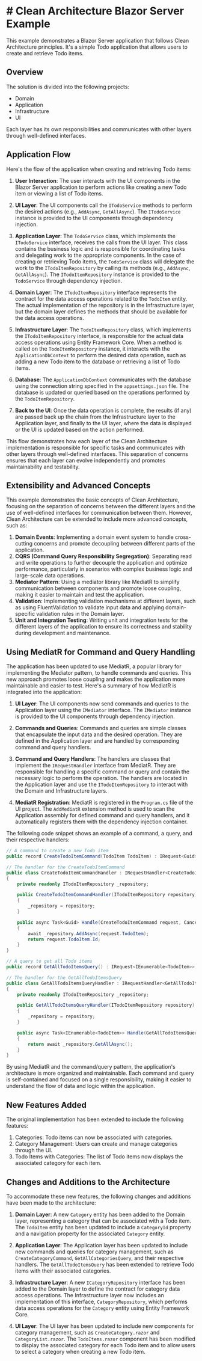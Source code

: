 # # Clean Architecture Blazor Server Example

This example demonstrates a Blazor Server application that follows Clean Architecture principles. It's a simple Todo application that allows users to create and retrieve Todo items.

## Overview

The solution is divided into the following projects:

- Domain
- Application
- Infrastructure
- UI

Each layer has its own responsibilities and communicates with other layers through well-defined interfaces.

## Application Flow

Here's the flow of the application when creating and retrieving Todo items:

1. **User Interaction**: The user interacts with the UI components in the Blazor Server application to perform actions like creating a new Todo item or viewing a list of Todo items.

2. **UI Layer**: The UI components call the `ITodoService` methods to perform the desired actions (e.g., `AddAsync`, `GetAllAsync`). The `ITodoService` instance is provided to the UI components through dependency injection.

3. **Application Layer**: The `TodoService` class, which implements the `ITodoService` interface, receives the calls from the UI layer. This class contains the business logic and is responsible for coordinating tasks and delegating work to the appropriate components. In the case of creating or retrieving Todo items, the `TodoService` class will delegate the work to the `ITodoItemRepository` by calling its methods (e.g., `AddAsync`, `GetAllAsync`). The `ITodoItemRepository` instance is provided to the `TodoService` through dependency injection.

4. **Domain Layer**: The `ITodoItemRepository` interface represents the contract for the data access operations related to the `TodoItem` entity. The actual implementation of the repository is in the Infrastructure layer, but the domain layer defines the methods that should be available for the data access operations.

5. **Infrastructure Layer**: The `TodoItemRepository` class, which implements the `ITodoItemRepository` interface, is responsible for the actual data access operations using Entity Framework Core. When a method is called on the `TodoItemRepository` instance, it interacts with the `ApplicationDbContext` to perform the desired data operation, such as adding a new Todo item to the database or retrieving a list of Todo items.

6. **Database**: The `ApplicationDbContext` communicates with the database using the connection string specified in the `appsettings.json` file. The database is updated or queried based on the operations performed by the `TodoItemRepository`.

7. **Back to the UI**: Once the data operation is complete, the results (if any) are passed back up the chain from the Infrastructure layer to the Application layer, and finally to the UI layer, where the data is displayed or the UI is updated based on the action performed.

This flow demonstrates how each layer of the Clean Architecture implementation is responsible for specific tasks and communicates with other layers through well-defined interfaces. This separation of concerns ensures that each layer can evolve independently and promotes maintainability and testability.


## Extensibility and Advanced Concepts

This example demonstrates the basic concepts of Clean Architecture, focusing on the separation of concerns between the different layers and the use of well-defined interfaces for communication between them. However, Clean Architecture can be extended to include more advanced concepts, such as:

1. **Domain Events**: Implementing a domain event system to handle cross-cutting concerns and promote decoupling between different parts of the application.
2. **CQRS (Command Query Responsibility Segregation)**: Separating read and write operations to further decouple the application and optimize performance, particularly in scenarios with complex business logic and large-scale data operations.
3. **Mediator Pattern**: Using a mediator library like MediatR to simplify communication between components and promote loose coupling, making it easier to maintain and test the application.
4. **Validation**: Implementing validation mechanisms at different layers, such as using FluentValidation to validate input data and applying domain-specific validation rules in the Domain layer.
5. **Unit and Integration Testing**: Writing unit and integration tests for the different layers of the application to ensure its correctness and stability during development and maintenance.

## Using MediatR for Command and Query Handling

The application has been updated to use MediatR, a popular library for implementing the Mediator pattern, to handle commands and queries. This new approach promotes loose coupling and makes the application more maintainable and easier to test. Here's a summary of how MediatR is integrated into the application:

1. **UI Layer**: The UI components now send commands and queries to the Application layer using the `IMediator` interface. The `IMediator` instance is provided to the UI components through dependency injection.

2. **Commands and Queries**: Commands and queries are simple classes that encapsulate the input data and the desired operation. They are defined in the Application layer and are handled by corresponding command and query handlers.

3. **Command and Query Handlers**: The handlers are classes that implement the `IRequestHandler` interface from MediatR. They are responsible for handling a specific command or query and contain the necessary logic to perform the operation. The handlers are located in the Application layer and use the `ITodoItemRepository` to interact with the Domain and Infrastructure layers.

4. **MediatR Registration**: MediatR is registered in the `Program.cs` file of the UI project. The `AddMediatR` extension method is used to scan the Application assembly for defined command and query handlers, and it automatically registers them with the dependency injection container.

The following code snippet shows an example of a command, a query, and their respective handlers:

```csharp
// A command to create a new Todo item
public record CreateTodoItemCommand(TodoItem TodoItem) : IRequest<Guid>;

// The handler for the CreateTodoItemCommand
public class CreateTodoItemCommandHandler : IRequestHandler<CreateTodoItemCommand, Guid>
{
    private readonly ITodoItemRepository _repository;

    public CreateTodoItemCommandHandler(ITodoItemRepository repository)
    {
        _repository = repository;
    }

    public async Task<Guid> Handle(CreateTodoItemCommand request, CancellationToken cancellationToken)
    {
        await _repository.AddAsync(request.TodoItem);
        return request.TodoItem.Id;
    }
}

// A query to get all Todo items
public record GetAllTodoItemsQuery() : IRequest<IEnumerable<TodoItem>>;

// The handler for the GetAllTodoItemsQuery
public class GetAllTodoItemsQueryHandler : IRequestHandler<GetAllTodoItemsQuery, IEnumerable<TodoItem>>
{
    private readonly ITodoItemRepository _repository;

    public GetAllTodoItemsQueryHandler(ITodoItemRepository repository)
    {
        _repository = repository;
    }

    public async Task<IEnumerable<TodoItem>> Handle(GetAllTodoItemsQuery request, CancellationToken cancellationToken)
    {
        return await _repository.GetAllAsync();
    }
}
```

By using MediatR and the command/query pattern, the application's architecture is more organized and maintainable. Each command and query is self-contained and focused on a single responsibility, making it easier to understand the flow of data and logic within the application.


## New Features Added

The original implementation has been extended to include the following features:

1. Categories: Todo items can now be associated with categories.
2. Category Management: Users can create and manage categories through the UI.
3. Todo Items with Categories: The list of Todo items now displays the associated category for each item.

## Changes and Additions to the Architecture

To accommodate these new features, the following changes and additions have been made to the architecture:

1. **Domain Layer**: A new `Category` entity has been added to the Domain layer, representing a category that can be associated with a Todo item. The `TodoItem` entity has been updated to include a `CategoryId` property and a navigation property for the associated `Category` entity.

2. **Application Layer**: The Application layer has been updated to include new commands and queries for category management, such as `CreateCategoryCommand`, `GetAllCategoriesQuery`, and their respective handlers. The `GetAllTodoItemsQuery` has been extended to retrieve Todo items with their associated categories.

3. **Infrastructure Layer**: A new `ICategoryRepository` interface has been added to the Domain layer to define the contract for category data access operations. The Infrastructure layer now includes an implementation of this interface, `CategoryRepository`, which performs data access operations for the `Category` entity using Entity Framework Core.

4. **UI Layer**: The UI layer has been updated to include new components for category management, such as `CreateCategory.razor` and `CategoryList.razor`. The `TodoItems.razor` component has been modified to display the associated category for each Todo item and to allow users to select a category when creating a new Todo item.

